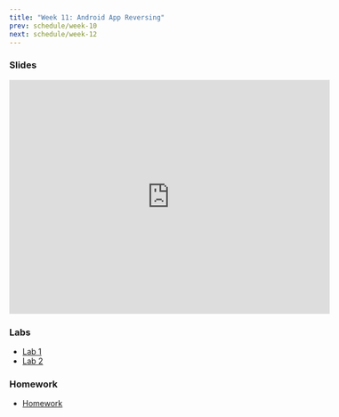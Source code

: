 ```yaml
---
title: "Week 11: Android App Reversing"
prev: schedule/week-10
next: schedule/week-12
---
```


### Slides

<iframe src="https://slides.com/chasekanipe/week-10/embed" width="576" height="420" title="Week 9" scrolling="no" frameborder="0" webkitallowfullscreen mozallowfullscreen allowfullscreen></iframe>

### Labs

- [Lab 1](lab-1/)
- [Lab 2](lab-2/)

### Homework

- [Homework](hw/)
